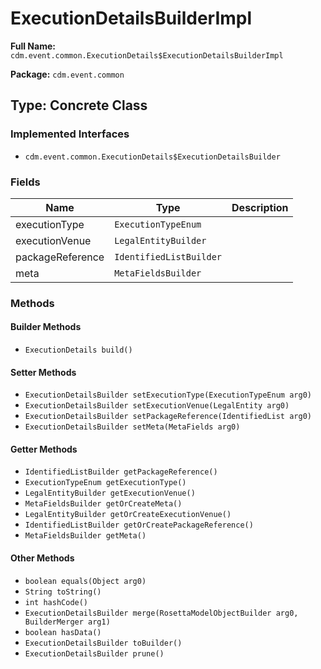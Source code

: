 # ExecutionDetailsBuilderImpl

**Full Name:** `cdm.event.common.ExecutionDetails$ExecutionDetailsBuilderImpl`

**Package:** `cdm.event.common`

## Type: Concrete Class

### Implemented Interfaces

- `cdm.event.common.ExecutionDetails$ExecutionDetailsBuilder`

### Fields

| Name | Type | Description |
|------|------|-------------|
| executionType | `ExecutionTypeEnum` |  |
| executionVenue | `LegalEntityBuilder` |  |
| packageReference | `IdentifiedListBuilder` |  |
| meta | `MetaFieldsBuilder` |  |

### Methods

#### Builder Methods

- `ExecutionDetails build()`

#### Setter Methods

- `ExecutionDetailsBuilder setExecutionType(ExecutionTypeEnum arg0)`
- `ExecutionDetailsBuilder setExecutionVenue(LegalEntity arg0)`
- `ExecutionDetailsBuilder setPackageReference(IdentifiedList arg0)`
- `ExecutionDetailsBuilder setMeta(MetaFields arg0)`

#### Getter Methods

- `IdentifiedListBuilder getPackageReference()`
- `ExecutionTypeEnum getExecutionType()`
- `LegalEntityBuilder getExecutionVenue()`
- `MetaFieldsBuilder getOrCreateMeta()`
- `LegalEntityBuilder getOrCreateExecutionVenue()`
- `IdentifiedListBuilder getOrCreatePackageReference()`
- `MetaFieldsBuilder getMeta()`

#### Other Methods

- `boolean equals(Object arg0)`
- `String toString()`
- `int hashCode()`
- `ExecutionDetailsBuilder merge(RosettaModelObjectBuilder arg0, BuilderMerger arg1)`
- `boolean hasData()`
- `ExecutionDetailsBuilder toBuilder()`
- `ExecutionDetailsBuilder prune()`

